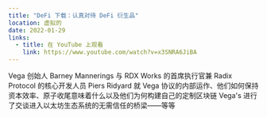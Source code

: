 ```yaml
---
title: "DeFi 下载：认真对待 DeFi 衍生品"
location: 虚拟的
date: 2022-01-29
links:
  - title: 在 YouTube 上观看
    link: https://www.youtube.com/watch?v=x3SNRA6JiBA
---
```


Vega 创始人 Barney Mannerings 与 RDX Works 的首席执行官兼 Radix Protocol 的核心开发人员 Piers Ridyard 就 Vega 协议的内部运作、他们如何保持资本效率、原子收尾意味着什么以及他们为何构建自己的定制区块链 Vega's 进行了交谈进入以太坊生态系统的无需信任的桥梁——等等
